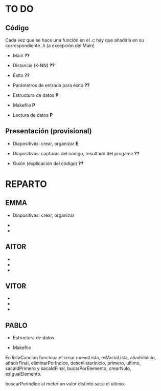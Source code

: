 # TO DO

## Código

Cada vez que se hace una función en el .c hay que añadirla en su correspondiente .h (a excepción del Main)

- Main **??**

- Distancia (K-NN) **??**

- Éxito **??**

- Parámetros de entrada para éxito **??**

- Estructura de datos **P**

- Makefile **P**

- Lectura de datos **P**


## Presentación (provisional)

- Diapositivas: crear, organizar **E**

- Diapositivas: capturas del código, resultado del progama **??**

- Guión (explicación del código) **??**


# REPARTO

## EMMA

- Diapositivas: crear, organizar

- 

- 

## AITOR

- 

- 

- 

## VITOR

- 

- 

- 

## PABLO

- Estructura de datos

- Makefile

En listaCancion funciona el crear nuevaLista, esVaciaLista, añadirInicio, añadirFinal, eliminarPorIndice, desenlistarInicio, primero, ultimo, sacaIdPrimero y sacaIdFinal, bucarPorElemento, crearNulo, esIgualElemento.

buscarPorIndice al meter un valor distinto saca el ultimo.